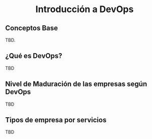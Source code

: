 <h1 align="center"> Introducción a DevOps </h1>

<h2 align="left"> Conceptos Base </h2>

<p align="left"> TBD.</p>

<h2 align="left"> ¿Qué es DevOps? </h2>

<p align="left"> TBD</p>

<h2 align="left"> Nivel de Maduración de las empresas según DevOps </h2>

<p align="left"> TBD</p>

<h2 align="left"> Tipos de empresa por servicios </h2>

<p align="left"> TBD</p>